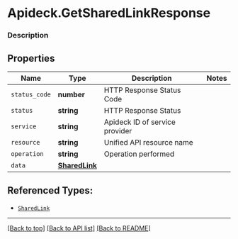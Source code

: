 # Apideck.GetSharedLinkResponse

### Description

## Properties
Name | Type | Description | Notes
------------ | ------------- | ------------- | -------------
`status_code` | **number** | HTTP Response Status Code | 
`status` | **string** | HTTP Response Status | 
`service` | **string** | Apideck ID of service provider | 
`resource` | **string** | Unified API resource name | 
`operation` | **string** | Operation performed | 
`data` | [**SharedLink**](SharedLink.md) |  | 





## Referenced Types:





* [`SharedLink`](SharedLink.md)

---

[[Back to top]](#) [[Back to API list]](../../../../README.md#documentation-for-api-endpoints) [[Back to README]](../../../../README.md)


